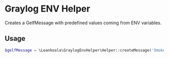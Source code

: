 # Graylog ENV Helper

Creates a GelfMessage with predefined values coming from ENV variables.

## Usage
```php
$gelfMessage = \Leankoala\GraylogEnvHelper\Helper::createMessage('Smoke', $message);
```

